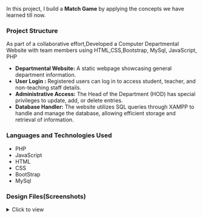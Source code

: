 In this project, I build a **Match Game** by applying the concepts we have learned till now.
### Project Structure

As part of a collaborative effort,Developed a Computer Departmental Website with team members using HTML,CSS,Bootstrap, MySql, JavaScript, PHP
- **Departmental Website:** A static webpage showcasing general department information.
- **User Login :** Registered users can log in to access student, teacher, and non-teaching staff details.
- **Administrative Access:** The Head of the Department (HOD) has special privileges to update, add, or delete entries.
- **Database Handler:** The website utilizes SQL queries through XAMPP to handle and manage the database, allowing efficient storage and retrieval of information.

### Languages and Technologies Used
- PHP
- JavaScript
- HTML
- CSS
- BootStrap
- MySql
  

### Design Files(Screenshots)
<details>
<summary>Click to view</summary>

- FrontPage ![Front Page](https://github.com/PRATIKBAGADE1/TYCompWeb/blob/master/ss/home%20page.png) <Br>
- Developed By:-  ![Match Game](https://github.com/PRATIKBAGADE1/TYCompWeb/blob/master/ss/developers.png)
- ![Scorecard](https://github.com/PRATIKBAGADE1/TYCompWeb/blob/master/ss/sdc.png)
- ![Scorecard](https://github.com/PRATIKBAGADE1/TYCompWeb/blob/master/ss/sign%20in.png)
- ![Scorecard](https://github.com/PRATIKBAGADE1/TYCompWeb/blob/master/ss/teachers.png)
- ![Scorecard](https://github.com/PRATIKBAGADE1/TYCompWeb/blob/master/ss/HOD_Login.png)
- ![Scorecard](https://github.com/PRATIKBAGADE1/TYCompWeb/blob/master/ss/add%20student.png)
- ![Scorecard](https://github.com/PRATIKBAGADE1/TYCompWeb/blob/master/ss/deleting%20studunts.png)

</details>
